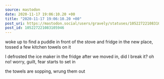 ```yaml
---
source: mastodon
date: 2020-11-17 19:06:10.20 +00
title: "2020-11-17 19:06:10.20 +00"
post_uri: https://mastodon.social/users/gravely/statuses/105227221083105946
post_id: 105227221083105946
---
```

woke up to find a puddle in front of the stove and fridge in the new place, tossed a few kitchen towels on it

I defrosted the ice maker in the fridge after we moved in, did I break it? oh no! worry, guilt, fear starts to set in

the towels are sopping, wrung them out


